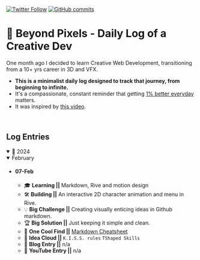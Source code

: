 [![Twitter Follow](https://img.shields.io/twitter/follow/3DRudy.svg?style=social)](https://twitter.com/3DRudy)
[![GitHub commits](https://img.shields.io/github/commit-activity/m/RuDeeVelops/creativedev-log.svg)](https://github.com/RuDeeVelops/creativedev-log/commits/main)



# 🚀 Beyond Pixels - Daily Log of a Creative Dev
One month ago I decided to learn Creative Web Development, transitioning from a 10+ yrs career in 3D and VFX.<br>
- **This is a minimalist daily log designed to track that journey, from beginning to infinite.** <br>
- It's a compassionate, constant reminder that getting [1% better everyday](https://jamesclear.com/continuous-improvement) matters.
- It was inspired by [this video](https://youtu.be/YKkJwBzBYSk?si=WukU4o1ESfslJhUw).
<br>

## Log Entries

<details open>
  <summary>📅 2024</summary>

 <details open><summary>February</summary>

  - #### 07-Feb
    - 🎓 **Learning ||** Markdown, Rive and motion design
    - 🛠 **Building ||** An interactive 2D character animation and menu in Rive.
    - 💡 **Big Challenge ||** Creating visually enticing ideas in Github markdown.
    - 🏆 **Big Solution ||** Just keeping it simple and clean.
    - 🌟 **One Cool Find ||** [Markdown Cheatsheet](https://docs.github.com/en/get-started/writing-on-github)
    - 💭 **Idea Cloud ||** `K.I.S.S. rules` `TShaped Skills`
    - 📝 **Blog Entry ||** n/a
    - 🎥 **YouTube Entry ||** n/a
 
  
  
</details>

</details>
